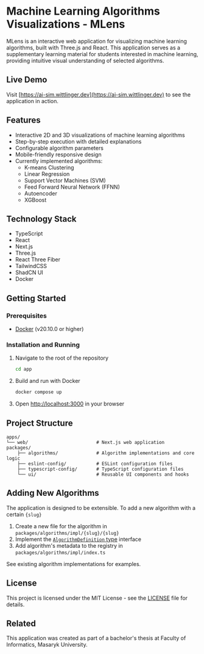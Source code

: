 # Machine Learning Algorithms Visualizations - MLens

MLens is an interactive web application for visualizing machine learning algorithms, built with Three.js and React. This application serves as a supplementary learning material for students interested in machine learning, providing intuitive visual understanding of selected algorithms.

## Live Demo

Visit [https://ai-sim.wittlinger.dev](https://ai-sim.wittlinger.dev) to see the application in action.

## Features

- Interactive 2D and 3D visualizations of machine learning algorithms
- Step-by-step execution with detailed explanations
- Configurable algorithm parameters
- Mobile-friendly responsive design
- Currently implemented algorithms:
  - K-means Clustering
  - Linear Regression
  - Support Vector Machines (SVM)
  - Feed Forward Neural Network (FFNN)
  - Autoencoder
  - XGBoost

## Technology Stack

- TypeScript
- React
- Next.js
- Three.js
- React Three Fiber
- TailwindCSS
- ShadCN UI
- Docker

## Getting Started

### Prerequisites

- [Docker](https://www.docker.com/) (v20.10.0 or higher)

### Installation and Running

1. Navigate to the root of the repository

   ```bash
   cd app
   ```

2. Build and run with Docker

   ```bash
   docker compose up
   ```

3. Open [http://localhost:3000](http://localhost:3000) in your browser

## Project Structure

```
apps/
└── web/                         # Next.js web application
packages/
    ├── algorithms/              # Algorithm implementations and core logic
    ├── eslint-config/           # ESLint configuration files
    ├── typescript-config/       # TypeScript configuration files
    └── ui/                      # Reusable UI components and hooks
```

## Adding New Algorithms

The application is designed to be extensible. To add a new algorithm with a certain `{slug}`

1. Create a new file for the algorithm in `packages/algorithms/impl/{slug}/{slug}`
2. Implement the [`AlgorithmDefinition` type](packages/algorithms/src/lib/types.ts) interface
3. Add algorithm's metadata to the registry in `packages/algorithms/impl/index.ts`

See existing algorithm implementations for examples.

## License

This project is licensed under the MIT License - see the [LICENSE](LICENSE) file for details.

## Related

This application was created as part of a bachelor's thesis at Faculty of Informatics, Masaryk University.
